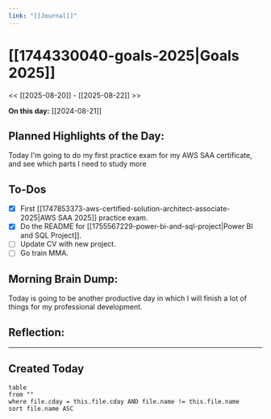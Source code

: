 ```yaml
---
link: "[[Journal]]"
---
```

# [[1744330040-goals-2025|Goals 2025]]
<< [[2025-08-20]] - [[2025-08-22]] >>

**On this day:** [[2024-08-21]]
## Planned Highlights of the Day:
Today I'm going to do my first practice exam for my AWS SAA certificate, and see which parts I need to study more

## To-Dos
- [x] First [[1747853373-aws-certified-solution-architect-associate-2025|AWS SAA 2025]] practice exam.
- [x] Do the README for [[1755567229-power-bi-and-sql-project|Power BI and SQL Project]].
- [ ] Update CV with new project.
- [ ] Go train MMA.

## Morning Brain Dump:
Today is going to be another productive day in which I will finish a lot of things for my professional development.

## Reflection:


---
## Created Today
```dataview
table
from ""
where file.cday = this.file.cday AND file.name != this.file.name
sort file.name ASC
```


